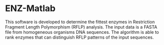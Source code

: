 # ENZ-Matlab

This software is developed to determine the fittest enzymes in Restriction Fragment Length Polymorphism (RFLP) analysis. The input data is a FASTA file from homogeneous organisms DNA sequences. The algorithm is able to rank enzymes that can distinguish RFLP patterns of the input sequences.
